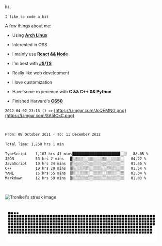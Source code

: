 ```
Hi.

I like to code a bit
```

A few things about me:

-   Using **[Arch Linux](https://archlinux.org/)**

-   Interested in OSS

-   I mainly use **[React](https://reactjs.org/) && [Node](https://nodejs.org/en/)**

-   I'm best with **[JS](https://www.javascript.com/)/[TS](https://www.typescriptlang.org/)**

-   Really like web development

-   I love customization

-   Have some experience with **C && C++ && Python**

-   Finished Harvard's **[CS50](https://cs50.harvard.edu)**

`2022-04-02_23:16 () =>` [https://i.imgur.com/JcQEMNG.png](https://i.imgur.com/SA5ICkC.png)

<br>

<!--START_SECTION:waka-->

```text
From: 08 October 2021 - To: 11 December 2022

Total Time: 1,258 hrs 1 min

TypeScript    1,107 hrs 41 mins██████████████████████░░░   88.05 %
JSON          53 hrs 7 mins   █░░░░░░░░░░░░░░░░░░░░░░░░   04.22 %
JavaScript    19 hrs 34 mins  ▒░░░░░░░░░░░░░░░░░░░░░░░░   01.56 %
C++           19 hrs 20 mins  ▒░░░░░░░░░░░░░░░░░░░░░░░░   01.54 %
YAML          16 hrs 55 mins  ▒░░░░░░░░░░░░░░░░░░░░░░░░   01.34 %
Markdown      12 hrs 59 mins  ▒░░░░░░░░░░░░░░░░░░░░░░░░   01.03 %
```

<!--END_SECTION:waka-->

<br>

<p><img align="center" src="https://github-readme-streak-stats.herokuapp.com/?user=Tronikelis&theme=dark" alt="Tronikel's streak image" /></p>

<br>

<img title="" src="https://raw.githubusercontent.com/Tronikelis/Tronikelis/output/github-contribution-grid-snake.svg" alt="very cool snake thingey" data-align="left">
